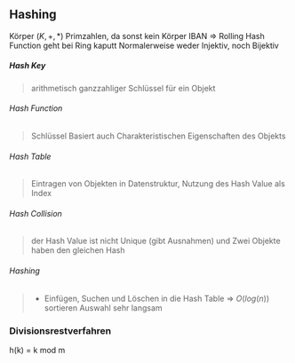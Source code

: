 ## Hashing
Körper $(K, +, *)$
Primzahlen, da sonst kein Körper
IBAN => Rolling Hash Function geht bei Ring kaputt
Normalerweise weder Injektiv, noch Bijektiv

##### Hash Key
>arithmetisch ganzzahliger Schlüssel für ein Objekt

###### Hash Function
> Schlüssel Basiert auch Charakteristischen Eigenschaften des Objekts

###### Hash Table
>Eintragen von Objekten in Datenstruktur, Nutzung des Hash Value als Index

###### Hash Collision
>der Hash Value ist nicht Unique (gibt Ausnahmen) und Zwei Objekte haben den gleichen Hash

###### Hashing
> -   Einfügen, Suchen und Löschen in die Hash Table => $O(log(n))$ sortieren Auswahl sehr langsam

### Divisionsrestverfahren
h(k) = k mod m





